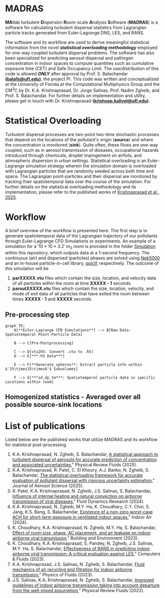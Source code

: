 # MADRAS
**MA**tlab turbulent **D**ispersion **R**oom-scale **A**nalysis **S**oftware (**MADRAS**) is a software for calculating turbulent dispersal statistics from Lagrangian particle tracks generated from Euler-Lagrange DNS, LES, and RANS.

The software and its workflow are used to derive meaningful statistical information from the novel ***statistical overloading methodology*** employed for one-way coupled turbulent dispersal problems. The software has also been specialized for predicting aerosol dispersal and pathogen concentration in indoor spaces to compute quantities such as cumulative exposure time (CET) and Safe Occupancy Limit. The use/distribution of this code is allowed ***ONLY*** after approval by Prof. S. Balachandar **(bala1s@ufl.edu)**, the project PI. This code was written and conceptualized at the University of Florida at the Computational Multiphysics Group and the CM<sup>3</sup>C by Dr. K.A. Krishnaprasad, Dr. Jorge Salinas, Prof. Nadim Zgheib, and Prof. S. Balachandar. For further details on implementation and utility, please get in touch with Dr. Krishnaprasad **(krishnap.kalivel@ufl.edu)**.

# Statistical Overloading
Turbulent dispersal processes are two-point two-time stochastic processes that depend on the locations of the pollutant's origin (**source**) and where the concentration is monitored (**sink**). Quite often, these flows are one-way coupled, such as in aerosol transmission of diseases, occupational hazards introduced through chemicals, droplet impingement on airfoils, and atmospheric dispersion in urban settings. Statistical overloading is an Euler-Lagrange simulation strategy wherein the simulation domain is overloaded with Lagrangian particles that are randomly seeded across both time and space. The Lagrangian point-particles and their dispersal are monitored by tracking their spatiotemporal data over the course of the simulation. For further details on the statistical overloading methodology and its implementation, please refer to the published works of [Krishnaprasad et al., 2025](https://www.sciencedirect.com/science/article/pii/S0021850225000679?casa_token=OltE_e7JP0AAAAAA:sNyJROtb4YO5C6vd4ZwAZl_GXRdZWJyIck9YYAeB_HS9d82FCEb4MTxkH9c8_ftCWTRgeGQ42w).

# Workflow
A brief overview of the workflow is presented here. The first step is to generate spatiotemporal data of the Lagrangian trajectory of our pollutants through Euler-Lagrange CFD Simulations or experiments. An example of a simulation for a $'10 \times 10 \times 3.2'$ m<sub>3</sub> room is provided in the folder [Simulation](Simulation) within this repository, which outputs data at a 1-second frequency. The continuous (air) and dispersed (particles) phases are solved using [Nek5000](https://github.com/Nek5000/Nek5000) and an in-house particle-in-cell library, [ppiclf](https://github.com/dpzwick/ppiclF), respectively. The outcome of this simulation will be 
1. **parXXXXX.vtu** files which contain the size, location, and velocity data of all particles within the room at time **XXXXX - 1** seconds.
2. **paroutXXXXX.vtu** files which contain the size, location, velocity, and mode of exit data of all particles that have exited the room between times **XXXXX - 1** and **XXXXX** seconds.

## Pre-processing step
```mermaid
graph TD;
    A[**Euler-Lagrange CFD Simulations**] --> B[Raw Data: Spatiotemporal Point-Particle Data]

    B --> C[Pre-Postprocessing]

    C --> D[vtu2h5: Convert .vtu to .h5]
    D --> E[***.h5 Data***]

    E --> F[**Generate_spheres**: Extract particle info within $'25\times25\times8'$ Subvolumes]

    F --> G[***id_dp_tm***: Spatiotemporal particle data in specific Locations within room]    
```

## Homogenized statistics - Averaged over all possible source-sink locations

# List of publications
Listed below are the published works that utilize MADRAS and its workflow for statistical post-processing.
1. K.A. Krishnaprasad, N. Zgheib, S. Balachandar, [A statistical approach to turbulent dispersal of aerosols for accurate prediction of concentration and associated uncertainties](https://journals.aps.org/prfluids/abstract/10.1103/PhysRevFluids.10.054302)," Physical Review Fluids (2025).
2. K.A. Krishnaprasad, R. Patel, C. El Khoury, A.J. Banko, N. Zgheib, S. Balachandar, [The statistical overloading framework for accurate evaluation of pollutant dispersal with rigorous uncertainty estimation](https://doi.org/10.1016/j.jaerosci.2025.106590)," Journal of Aerosol Science (2025).
3. R. Patel, K.A. Krishnaprasad, N. Zgheib, J.S. Salinas, S. Balachandar, [Influence of internal heating and natural convection on airborne transmission of viral diseases](https://iopscience.iop.org/article/10.1088/1873-7005/ad8376/pdf),” Fluid Dynamics Research (2024).
4. K.A. Krishnaprasad, N. Zgheib, M.Y. Ha, K. Choudhary, C.Y. Choi, S. Jang, K.S. Bang, S. Balachandar, [Existence of a non-zero worst-case ACH for short-term exposure in ventilated indoor spaces](https://doi.org/10.1155/2024/6642205)," Indoor Air (2024).
5. K. Choudhary, K.A. Krishnaprasad, N. Zgheib, M.Y. Ha, S. Balachandar, [Effect of room size, shape, AC placement, and air leakage on indoor airborne viral transmission](https://doi.org/10.1016/j.buildenv.2023.110834),” Building and Environment (2023).
6. K. Choudhary, K.A. Krishnaprasad, S. Pandey, N. Zgheib, J.S. Salinas, M.Y. Ha, S. Balachandar, [Effectiveness of RANS in predicting indoor airborne viral transmission: A critical evaluation against LES](https://www.sciencedirect.com/science/article/pii/S0045793023000701),” Computers & Fluids (2023).
7. K.A. Krishnaprasad, J.S. Salinas, N. Zgheib, S. Balachandar, [Fluid mechanics of air recycling and filtration for indoor airborne transmission](https://doi.org/10.1063/5.0135718)," Physics of Fluids (2023).
8. J.S. Salinas, K.A. Krishnaprasad, N. Zgheib, S. Balachandar, [Improved guidelines of indoor airborne transmission taking into account departure from the well-mixed assumption](https://link.aps.org/doi/10.1103/PhysRevFluids.7.064309),” Physical Review Fluids (2022).
